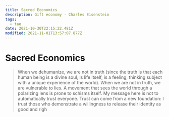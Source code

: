 ```yaml
---
title: Sacred Economics
description: Gift economy - Charles Eisenstein
tags:
  - tae
date: 2021-10-30T22:15:22.481Z
modified: 2021-11-01T13:57:07.877Z
---
```


# Sacred Economics

> When we dehumanize, we are not in truth (since the truth is that each human being is a divine soul, is life itself, is a feeling, thinking subject with a unique experience of the world). When we are not in truth, we are vulnerable to lies.
> A movement that sees the world through a polarizing lens is prone to schisms itself.
> My message here is not to automatically trust everyone. Trust can come from a new foundation: I trust those who demonstrate a willingness to release their identity as good and righ
